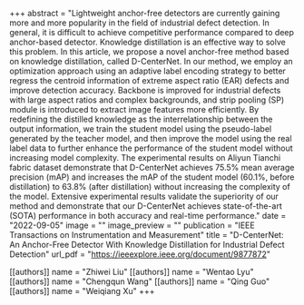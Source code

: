+++
abstract = "Lightweight anchor-free detectors are currently gaining more and more popularity in the field of industrial defect detection. In general, it is difficult to achieve competitive performance compared to deep anchor-based detector. Knowledge distillation is an effective way to solve this problem. In this article, we propose a novel anchor-free method based on knowledge distillation, called D-CenterNet. In our method, we employ an optimization approach using an adaptive label encoding strategy to better regress the centroid information of extreme aspect ratio (EAR) defects and improve detection accuracy. Backbone is improved for industrial defects with large aspect ratios and complex backgrounds, and strip pooling (SP) module is introduced to extract image features more efficiently. By redefining the distilled knowledge as the interrelationship between the output information, we train the student model using the pseudo-label generated by the teacher model, and then improve the model using the real label data to further enhance the performance of the student model without increasing model complexity. The experimental results on Aliyun Tianchi fabric dataset demonstrate that D-CenterNet achieves 75.5% mean average precision (mAP) and increases the mAP of the student model (60.1%, before distillation) to 63.8% (after distillation) without increasing the complexity of the model. Extensive experimental results validate the superiority of our method and demonstrate that our D-CenterNet achieves state-of-the-art (SOTA) performance in both accuracy and real-time performance."
date = "2022-09-05"
image = ""
image_preview = ""
publication = "IEEE Transactions on Instrumentation and Measurement"
title = "D-CenterNet: An Anchor-Free Detector With Knowledge Distillation for Industrial Defect Detection"
url_pdf = "https://ieeexplore.ieee.org/document/9877872"


[[authors]]
    name = "Zhiwei Liu"
[[authors]]
    name = "Wentao Lyu"
[[authors]]
    name = "Chengqun Wang"
[[authors]]
    name = "Qing Guo"
[[authors]]
    name = "Weiqiang Xu"
+++

